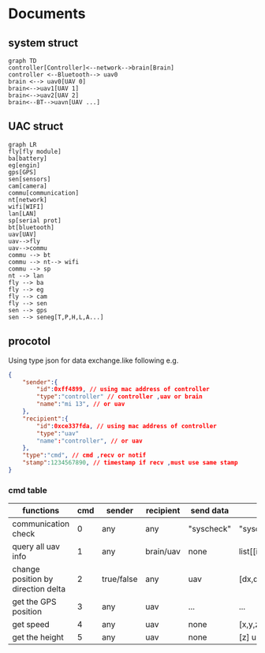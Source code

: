 # Documents
## system struct
```mermaid
graph TD
controller[Controller]<--network-->brain[Brain]
controller <--Bluetooth--> uav0
brain <--> uav0[UAV 0]
brain<-->uav1[UAV 1]
brain<-->uav2[UAV 2]
brain<--BT-->uavn[UAV ...]
```

## UAC struct
```mermaid
graph LR
fly[fly module]
ba[battery]
eg[engin]
gps[GPS]
sen[sensors]
cam[camera]
commu[communication]
nt[network]
wifi[WIFI]
lan[LAN]
sp[serial prot]
bt[bluetooth]
uav[UAV]
uav-->fly
uav-->commu
commu --> bt
commu --> nt--> wifi
commu --> sp
nt --> lan
fly --> ba
fly --> eg
fly --> cam
fly --> sen
sen --> gps
sen --> seneg[T,P,H,L,A...]
```

## procotol
Using type json for data exchange.like following e.g.

```json
{
    "sender":{
        "id":0xff4899, // using mac address of controller
        "type":"controller" // controller ,uav or brain
        "name":"mi 13", // or uav
    },
    "recipient":{
        "id":0xce337fda, // using mac address of controller
        "type":"uav"
        "name":"controller", // or uav
    },
    "type":"cmd", // cmd ,recv or notif 
    "stamp":1234567890, // timestamp if recv ,must use same stamp
}
```
### cmd table
|functions|cmd|sender|recipient|send data|recv data|comment
|----|----|----|----|----|----|----|
communication check |0  |any    |any    |"syscheck"  |"syscheck"|
query all uav info  |1|any|brain/uav|none|list[[id,name,type],]
change position by direction delta|2|true/false|any|uav|[dx,dy,dz]
get the GPS position|3|any|uav|...|...
get speed       |4  |any    |uav    |none    |[x,y,z] unit:m/s|
get the height  |5  |any    |uav    |none    |[z] unit:m|








